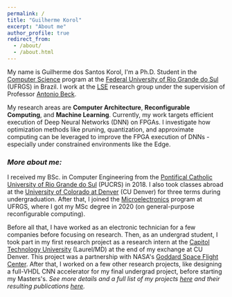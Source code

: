 ```yaml
---
permalink: /
title: "Guilherme Korol"
excerpt: "About me"
author_profile: true
redirect_from:
  - /about/
  - /about.html
---
```


My name is Guilherme dos Santos Korol, I'm a Ph.D. Student in the [Computer Science](https://www.inf.ufrgs.br/ppgc/) program at the [Federal University of Rio Grande do Sul](http://www.ufrgs.br/ufrgs/inicial) (UFRGS) in Brazil. I work at the [LSE](http://www.inf.ufrgs.br/lse/) research group under the supervision of Professor [Antonio Beck](http://www.inf.ufrgs.br/~caco/).

My research areas are **Computer Architecture**, **Reconfigurable Computing**, and **Machine Learning**. Currently, my work targets efficient execution of Deep Neural Networks (DNN) on FPGAs. I investigate how optimization methods like pruning, quantization, and approximate computing can be leveraged to improve the FPGA execution of DNNs - especially under constrained environments like the Edge.

### *More about me:*

I received my BSc. in Computer Engineering from the [Pontifical Catholic University of Rio Grande do Sul](https://www.pucrs.br/) (PUCRS) in 2018. I also took classes abroad at the [University of Colorado at Denver](https://www.ucdenver.edu/) (CU Denver) for three terms during undergraduation. After that, I joined the [Microelectronics](http://www.ufrgs.br/pgmicro) program at UFRGS, where I got my MSc degree in 2020 (on general-purpose reconfigurable computing).

Before all that, I have worked as an electronic technician for a few companies before focusing on research. Then, as an undergrad student, I took part in my first research project as a research intern at the [Capitol Technology University](https://www.captechu.edu/) (Laurel/MD) at the end of my exchange at CU Denver. This project was a partnership with NASA's [Goddard Space Flight Center](https://www.nasa.gov/centers/goddard/about/index.html). After that, I worked on a few other research projects, like designing a full-VHDL CNN accelerator for my final undergrad project, before starting my Masters's.
*See more details and a full list of my projects [here](https://gkorol.github.io/projects/) and their resulting publications [here](https://gkorol.github.io/publications/).*
